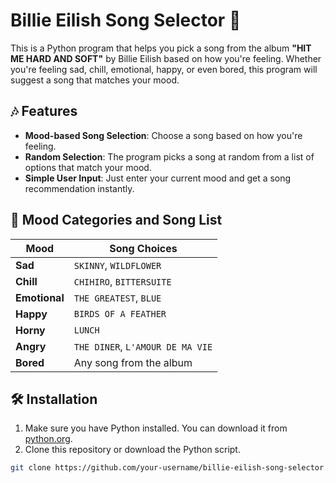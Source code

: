 # Billie Eilish Song Selector 🎵

This is a Python program that helps you pick a song from the album **"HIT ME HARD AND SOFT"** by Billie Eilish based on how you're feeling. Whether you're feeling sad, chill, emotional, happy, or even bored, this program will suggest a song that matches your mood.

## 🎶 Features
- **Mood-based Song Selection**: Choose a song based on how you're feeling.
- **Random Selection**: The program picks a song at random from a list of options that match your mood.
- **Simple User Input**: Just enter your current mood and get a song recommendation instantly.

## 📝 Mood Categories and Song List

| **Mood**          | **Song Choices**                           |
|-------------------|--------------------------------------------|
| **Sad**           | `SKINNY`, `WILDFLOWER`                     |
| **Chill**         | `CHIHIRO`, `BITTERSUITE`                   |
| **Emotional**     | `THE GREATEST`, `BLUE`                     |
| **Happy**         | `BIRDS OF A FEATHER`                       |
| **Horny**         | `LUNCH`                                    |
| **Angry**         | `THE DINER`, `L'AMOUR DE MA VIE`           |
| **Bored**         | Any song from the album                    |

## 🛠️ Installation

1. Make sure you have Python installed. You can download it from [python.org](https://www.python.org/downloads/).
2. Clone this repository or download the Python script.

```bash
git clone https://github.com/your-username/billie-eilish-song-selector.git
